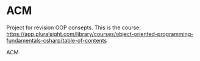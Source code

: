 # ACM

Project for revision OOP consepts. 
This is the course: https://app.pluralsight.com/library/courses/object-oriented-programming-fundamentals-csharp/table-of-contents

ACM


